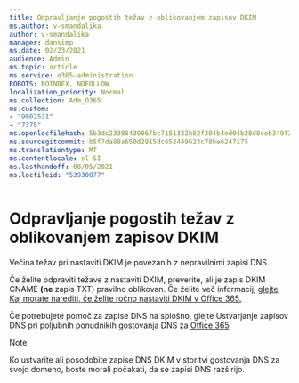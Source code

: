 ```yaml
---
title: Odpravljanje pogostih težav z oblikovanjem zapisov DKIM
ms.author: v-smandalika
author: v-smandalika
manager: dansimp
ms.date: 02/23/2021
audience: Admin
ms.topic: article
ms.service: o365-administration
ROBOTS: NOINDEX, NOFOLLOW
localization_priority: Normal
ms.collection: Adm_O365
ms.custom:
- "9002531"
- "7375"
ms.openlocfilehash: 5b3dc2338843906fbc7151322b82f304b4ed04b28d8ceb349f2705c309cdeae8
ms.sourcegitcommit: b5f7da89a650d2915dc652449623c78be6247175
ms.translationtype: MT
ms.contentlocale: sl-SI
ms.lasthandoff: 08/05/2021
ms.locfileid: "53930077"
---
```

# <a name="fix-common-problems-with-dkim-record-formatting"></a>Odpravljanje pogostih težav z oblikovanjem zapisov DKIM

Večina težav pri nastaviti DKIM je povezanih z nepravilnimi zapisi DNS.

Če želite odpraviti težave z nastaviti DKIM, preverite, ali je zapis DKIM CNAME **(ne** zapis TXT) pravilno oblikovan. Če želite več informacij, [glejte Kaj morate narediti, če želite ročno nastaviti DKIM v Office 365.](https://docs.microsoft.com/microsoft-365/security/office-365-security/use-dkim-to-validate-outbound-email)

Če potrebujete pomoč za zapise DNS na splošno, glejte Ustvarjanje zapisov DNS pri poljubnih ponudnikih gostovanja DNS za [Office 365](https://docs.microsoft.com/microsoft-365/admin/get-help-with-domains/create-dns-records-at-any-dns-hosting-provider).

> [!NOTE]
> Ko ustvarite ali posodobite zapise DNS DKIM v storitvi gostovanja DNS za svojo domeno, boste morali počakati, da se zapisi DNS razširijo.
